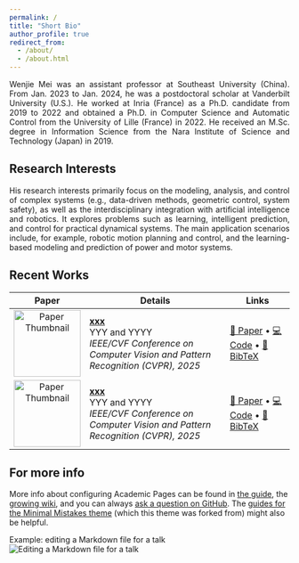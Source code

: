```yaml
---
permalink: /
title: "Short Bio"
author_profile: true
redirect_from: 
  - /about/
  - /about.html
---
```


<div align="justify">
Wenjie Mei was an assistant professor at Southeast University (China). From Jan. 2023 to Jan. 2024, he was a postdoctoral scholar at Vanderbilt University (U.S.). He worked at Inria (France) as a Ph.D. candidate from 2019 to 2022 and obtained a Ph.D. in Computer Science and Automatic Control from the University of Lille (France) in 2022. He received an M.Sc. degree in Information Science from the Nara Institute of Science and Technology (Japan) in 2019. 
</div>


Research Interests
------
<div align="justify">
His research interests primarily focus on the modeling, analysis, and control of complex systems (e.g., data-driven methods, geometric control, system safety), as well as the interdisciplinary integration with artificial intelligence and robotics. It explores problems such as learning, intelligent prediction, and control for practical dynamical systems. The main application scenarios include, for example, robotic motion planning and control, and the learning-based modeling and prediction of power and motor systems.
</div>


Recent Works
------
| Paper | Details | Links |
|:-----:|---------|-------|
| <img src="./0B7524A2B6FFC176A28482737E2F9DAA.png" alt="Paper Thumbnail" width="120"/> | **[xxx](https://arxiv.org/abs/xxxx.xxxxx)**  <br> YYY and YYYY  <br> *IEEE/CVF Conference on Computer Vision and Pattern Recognition (CVPR), 2025* | [📄 Paper](https://arxiv.org/abs/xxxx.xxxxx) • [💻 Code](https://github.com/your-repo-link) • [📑 BibTeX](./JamMa.bib) |
| <img src="./0B7524A2B6FFC176A28482737E2F9DAA.png" alt="Paper Thumbnail" width="120"/> | **[xxx](https://arxiv.org/abs/xxxx.xxxxx)**  <br> YYY and YYYY  <br> *IEEE/CVF Conference on Computer Vision and Pattern Recognition (CVPR), 2025* | [📄 Paper](https://arxiv.org/abs/xxxx.xxxxx) • [💻 Code](https://github.com/your-repo-link) • [📑 BibTeX](./JamMa.bib) |






For more info
------
More info about configuring Academic Pages can be found in [the guide](https://academicpages.github.io/markdown/), the [growing wiki](https://github.com/academicpages/academicpages.github.io/wiki), and you can always [ask a question on GitHub](https://github.com/academicpages/academicpages.github.io/discussions). The [guides for the Minimal Mistakes theme](https://mmistakes.github.io/minimal-mistakes/docs/configuration/) (which this theme was forked from) might also be helpful.

Example: editing a Markdown file for a talk
![Editing a Markdown file for a talk](/images/editing-talk.png)
